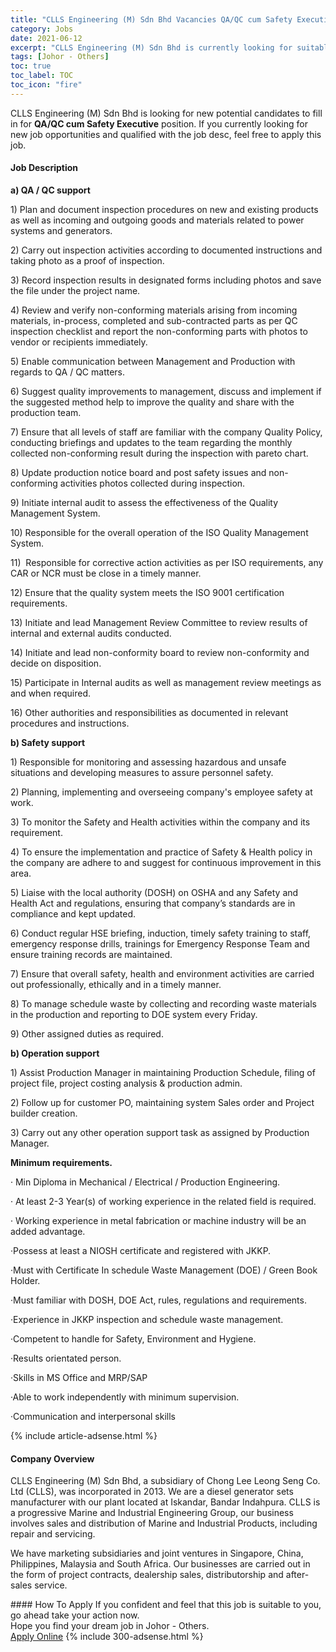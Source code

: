```yaml
---
title: "CLLS Engineering (M) Sdn Bhd Vacancies QA/QC cum Safety Executive" 
category: Jobs 
date: 2021-06-12 
excerpt: "CLLS Engineering (M) Sdn Bhd is currently looking for suitable person to fill in the QA/QC cum Safety Executive which based in Johor - Others" 
tags: [Johor - Others] 
toc: true 
toc_label: TOC 
toc_icon: "fire" 
--- 
```


<p>CLLS Engineering (M) Sdn Bhd is looking for new potential candidates to fill in for <b>QA/QC cum Safety Executive</b> position. If you currently looking for new job opportunities and qualified with the job desc, feel free to apply this job.
</p><div><div><h4>Job Description</h4></div><div><div><span><div><p><strong>a) QA / QC support</strong></p><p>1) Plan and document inspection procedures on new and existing products as well as incoming and outgoing goods and materials related to power systems and generators.</p><p>2) Carry out inspection activities according to documented instructions and taking photo as a proof of inspection.</p><p>3) Record inspection results in designated forms including photos and save the file under the project name.</p><p>4) Review and verify non-conforming materials arising from incoming materials, in-process, completed and sub-contracted parts as per QC inspection checklist and report the non-conforming parts with photos to vendor or recipients immediately.</p><p>5) Enable communication between Management and Production with regards to QA / QC matters.</p><p>6) Suggest quality improvements to management, discuss and implement if the suggested method help to improve the quality and share with the production team.</p><p>7) Ensure that all levels of staff are familiar with the company Quality Policy, conducting briefings and updates to the team regarding the monthly collected non-conforming result during the inspection with pareto chart.</p><p>8) Update production notice board and post safety issues and non-conforming activities photos collected during inspection.</p><p>9) Initiate internal audit to assess the effectiveness of the Quality Management System.</p><p>10) Responsible for the overall operation of the ISO Quality Management System.</p><p>11)&#160;&#160;Responsible for corrective action activities as per ISO requirements, any CAR or NCR must be close in a timely manner.</p><p>12) Ensure that the quality system meets the ISO 9001 certification requirements.</p><p>13) Initiate and lead Management Review Committee to review results of internal and external audits conducted.</p><p>14) Initiate and lead non-conformity board to review non-conformity and decide on disposition.</p><p>15) Participate in Internal audits as well as management review meetings as and when required.</p><p>16) Other authorities and responsibilities as documented in relevant procedures and instructions.</p><p><strong>b) Safety support</strong></p><p>1) Responsible for monitoring and assessing hazardous and unsafe situations and developing measures to assure personnel safety.</p><p>2) Planning, implementing and overseeing company's employee safety at work.</p><p>3) To monitor the Safety and Health activities within the company and its requirement.</p><p>4) To ensure the implementation and practice of Safety &amp; Health policy in the company are adhere to and suggest for continuous improvement in this area.</p><p>5) Liaise with the local authority (DOSH) on OSHA and any Safety and Health Act and regulations, ensuring that company&#8217;s standards are in compliance and kept updated.</p><p>6) Conduct regular HSE briefing, induction, timely safety training to staff, emergency response drills, trainings for Emergency Response Team and ensure training records are maintained.</p><p>7) Ensure that overall safety, health and environment activities are carried out professionally, ethically and in a timely manner.</p><p>8) To manage schedule waste by collecting and recording waste materials in the production and reporting to DOE system every Friday.</p><p>9) Other assigned duties as required.</p><p><strong>b) Operation support</strong></p><p>1) Assist Production Manager in maintaining Production Schedule, filing of project file, project costing analysis &amp; production admin.</p><p>2) Follow up for customer PO, maintaining system Sales order and Project builder creation.</p><p>3) Carry out any other operation support task as assigned by Production Manager.</p><p><strong>Minimum requirements.</strong></p><p>&#183;&#160;Min Diploma in Mechanical / Electrical / Production Engineering.</p><p>&#183;&#160;At least 2-3 Year(s) of working experience in the related field is required.</p><p>&#183;&#160;Working experience in metal fabrication or machine industry will be an added advantage.</p><p>&#183;Possess at least a NIOSH certificate and registered with JKKP.&#160;</p><p>&#183;Must with Certificate In schedule Waste Management (DOE) / Green Book Holder.</p><p>&#183;Must familiar with DOSH, DOE Act, rules, regulations and requirements.</p><p>&#183;Experience in JKKP inspection and schedule waste management.</p><p>&#183;Competent to handle for Safety, Environment and Hygiene.</p><p>&#183;Results orientated person.</p><p>&#183;Skills in MS Office and MRP/SAP</p><p>&#183;Able to work independently with minimum supervision.</p><p>&#183;Communication and interpersonal skills</p></div></span></div></div></div> 
{% include article-adsense.html %} 
<div><div><h4>Company Overview</h4></div><div><div><span><div><p>CLLS Engineering (M) Sdn Bhd, a subsidiary of Chong Lee Leong Seng Co. Ltd (CLLS), was incorporated in 2013.&#160;We are a diesel generator sets manufacturer with our plant located at Iskandar, Bandar Indahpura.&#160;CLLS is a progressive Marine and Industrial Engineering Group, our business involves sales and distribution of Marine and Industrial Products, including repair and servicing.&#160;</p><p>We have marketing subsidiaries and joint ventures in Singapore, China, Philippines, Malaysia and South Africa. Our businesses are carried out in the form of project contracts, dealership sales, distributorship and after-sales service.</p></div></span></div></div></div> 
#### How To Apply 
If you confident and feel that this job is suitable to you, go ahead take your action now. <br/> 
Hope you find your dream job in Johor - Others. <br/> 
<a href="https://www.jobstreet.com.my/en/job/qa-qc-cum-safety-executive-4587364?jobId=jobstreet-my-job-4587364&" class="btn btn--info" target="_blank" rel="nofollow noopenner">Apply Online</a> 
{% include 300-adsense.html %} 